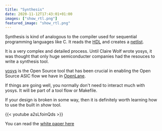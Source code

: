 ```yaml
---
title: "Synthesis"
date: 2020-11-12T17:43:01+01:00
images: ["show_rtl.png"]
featured_image: "show_rtl.png"
---
```


Synthesis is kind of analogous to the compiler used for sequential programming languages like C.
It reads the [HDL](/terminology/hdl) and creates a [netlist](/terminology/netlist).

It is a very complex and detailed process. Until Claire Wolf wrote yosys, it was thought that only huge semiconducter companies
had the resouces to write a synthesis tool.

[yosys](https://github.com/YosysHQ/yosys) is the Open Source tool that has been crucial in enabling the Open Source ASIC flow we have in [OpenLane](/terminology/openlane).

If things are going well, you normally don't need to interact much with yosys. It will be part of a tool flow or Makefile.

If your design is broken in some way, then it is definitely worth learning how to use the built in _show_ tool.

{{< youtube a2sLfoinQds >}}

You can read the [white paper here](http://www.clifford.at/yosys/files/yosys_appnote_011_design_investigation.pdf)
